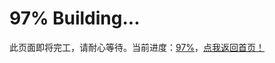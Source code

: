 # 97% Building...

此页面即将完工，请耐心等待。当前进度：[97%](https://twitter.com/OptiFineNews/status/1234238908545654784?s=20)，[点我返回首页！](/)
